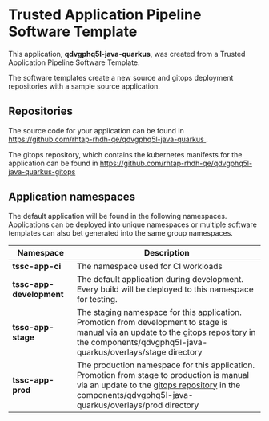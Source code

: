 # Trusted Application Pipeline Software Template

This application, **qdvgphq5l-java-quarkus**, was created from a Trusted Application Pipeline Software Template.

The software templates create a new source and gitops deployment repositories with a sample source application. 

## Repositories

The source code for your application can be found in [https://github.com/rhtap-rhdh-qe/qdvgphq5l-java-quarkus ](https://github.com/rhtap-rhdh-qe/qdvgphq5l-java-quarkus ).
 
The gitops repository, which contains the kubernetes manifests for the application can be found in 
[https://github.com/rhtap-rhdh-qe/qdvgphq5l-java-quarkus-gitops ](https://github.com/rhtap-rhdh-qe/qdvgphq5l-java-quarkus-gitops ) 

## Application namespaces 

The default application will be found in the following namespaces. Applications can be deployed into unique namespaces or multiple software templates can also bet generated into the same group namespaces.  

|  Namespace   |  Description   |  
| -------- | -------- |
| **tssc-app-ci** | The namespace used for CI workloads |
| **tssc-app-development** | The default application during development. Every build will be deployed to this namespace for testing. |
| **tssc-app-stage** | The staging namespace for this application. Promotion from development to stage is manual via an update to the [gitops repository](https://github.com/rhtap-rhdh-qe/qdvgphq5l-java-quarkus-gitops ) in the components/qdvgphq5l-java-quarkus/overlays/stage directory |
| **tssc-app-prod** | The production namespace for this application. Promotion from stage to production is manual via an update to the [gitops repository](https://github.com/rhtap-rhdh-qe/qdvgphq5l-java-quarkus-gitops ) in the components/qdvgphq5l-java-quarkus/overlays/prod directory |